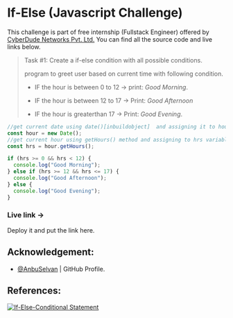 # If-Else (Javascript Challenge)

This challenge is part of free internship (Fullstack Engineer) offered by [CyberDude Networks Pvt. Ltd.](https://cyberdudenetworks.com) You can find all the source code and live links below.

> Task #1: Create a if-else condition with all possible conditions.
>
> program to greet user based on current time with following condition.
>
> - IF the hour is between 0 to 12 -> print: _Good Morning_.
>
> - IF the hour is between 12 to 17 -> Print: _Good Afternoon_
>
> - IF the hour is greaterthan 17 -> Print: _Good Evening_.

```js
//get current date using date()[inbuildobject]  and assigning it to hour variable
const hour = new Date();
//get current hour using getHours() method and assigning to hrs variable
const hrs = hour.getHours();

if (hrs >= 0 && hrs < 12) {
  console.log("Good Morning");
} else if (hrs >= 12 && hrs <= 17) {
  console.log("Good Afternoon");
} else {
  console.log("Good Evening");
}
```

### Live link ->

Deploy it and put the link here.

## Acknowledgement:

- [@AnbuSelvan](https://github.com/anburocky3) | GitHub Profile.

## References:

[![If-Else-Conditional Statement](http://img.youtube.com/vi/WebG_D9-U80/0.jpg)](http://www.youtube.com/watch?v=WebG_D9-U80 "If-Else Conditional Statement")
